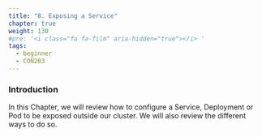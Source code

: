 ```yaml
---
title: "8. Exposing a Service"
chapter: true
weight: 130
#pre: '<i class="fa fa-film" aria-hidden="true"></i> '
tags:
  - beginner
  - CON203
---
```



### Introduction

In this Chapter, we will review how to configure a Service, Deployment or Pod to be exposed outside our cluster. We will also review the different ways to do so.

